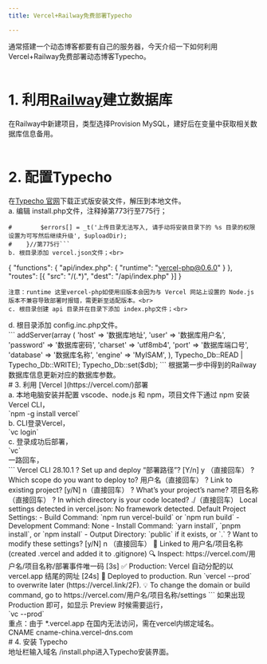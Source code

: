 ```yaml
---
title: Vercel+Railway免费部署Typecho

---
```


通常搭建一个动态博客都要有自己的服务器，今天介绍一下如何利用Vercel+Railway免费部署动态博客Typecho。<br><br>
# 1. 利用[Railway](https://railway.app/)建立数据库<br>
在Railway中新建项目，类型选择Provision MySQL，建好后在变量中获取相关数据库信息备用。<br><br>
# 2. 配置Typecho<br>
在[Typecho 官网](https://typecho.org/)下载正式版安装文件，解压到本地文件。<br>
a. 编辑 install.php文件，注释掉第773行至775行；<br>

```#    if (!$writeable) {//第773行
#        $errors[] = _t('上传目录无法写入, 请手动将安装目录下的 %s 目录的权限设置为可写然后继续升级', $uploadDir);
#    }//第775行```
b. 根目录添加 vercel.json文件；<br>
```
{
  "functions": {
    "api/index.php": {
      "runtime": "vercel-php@0.6.0"
    }
  },
  "routes": [{ "src": "/(.*)", "dest": "/api/index.php" }]
}
```
注意：runtime 这里vercel-php如使用旧版本会因为与 Vercel 网站上设置的 Node.js 版本不兼容导致部署时报错，需更新至适配版本。<br>
c. 根目录创建 api 目录并在目录下添加 index.php文件；<br>
```
<?php
$file= __DIR__ . '/..'.$_SERVER["PHP_SELF"];

if(file_exists($file))
{
   return false;
}
else
{
    require_once __DIR__ . '/../index.php';
}
#echo $_SERVER["PHP_SELF"];
```
<br>
d. 根目录添加 config.inc.php文件。<br>
```
<?php
/**
 * Typecho Blog Platform
 *
 * @copyright  Copyright (c) 2008 Typecho team (http://www.typecho.org)
 * @license    GNU General Public License 2.0
 * @version    $Id$
 */

/** 开启https */
define('__TYPECHO_SECURE__',true);

/** 定义根目录 */
define('__TYPECHO_ROOT_DIR__', dirname(__FILE__));

/** 定义插件目录(相对路径) */
define('__TYPECHO_PLUGIN_DIR__', '/usr/plugins');

/** 定义模板目录(相对路径) */
define('__TYPECHO_THEME_DIR__', '/usr/themes');

/** 后台路径(相对路径) */
define('__TYPECHO_ADMIN_DIR__', '/admin/');

/** 设置包含路径 */
@set_include_path(get_include_path() . PATH_SEPARATOR .
__TYPECHO_ROOT_DIR__ . '/var' . PATH_SEPARATOR .
__TYPECHO_ROOT_DIR__ . __TYPECHO_PLUGIN_DIR__);

/** 载入API支持 */
require_once 'Typecho/Common.php';

/** 程序初始化 */
Typecho_Common::init();

/** 定义数据库参数 */
$db = new Typecho_Db('Pdo_Mysql', 'typecho_');
$db->addServer(array (
  'host' => '数据库地址',
  'user' => '数据库用户名',
  'password' => '数据库密码',
  'charset' => 'utf8mb4',
  'port' => '数据库端口号',
  'database' => '数据库名称',
  'engine' => 'MyISAM',
), Typecho_Db::READ | Typecho_Db::WRITE);
Typecho_Db::set($db);
```
根据第一步中得到的Railway 数据库信息更新对应的数据库参数。<br>
# 3. 利用 [Vercel ](https://vercel.com/)部署<br>
a. 本地电脑安装并配置 vscode、node.js 和 npm，项目文件下通过 npm 安装 Vercel CLI，<br>
`npm -g install vercel`
<br>
b. CLI登录Vercel，<br>
`vc login`
<br>
c. 登录成功后部署，<br>
`vc`
<br>
一路回车，<br>
```
Vercel CLI 28.10.1
? Set up and deploy “部署路径”? [Y/n] y （直接回车）
? Which scope do you want to deploy to? 用户名（直接回车）
? Link to existing project? [y/N] n（直接回车）
? What’s your project’s name? 项目名称（直接回车）
? In which directory is your code located? ./（直接回车）
Local settings detected in vercel.json:
No framework detected. Default Project Settings:
- Build Command: `npm run vercel-build` or `npm run build`
- Development Command: None
- Install Command: `yarn install`, `pnpm install`, or `npm install`
- Output Directory: `public` if it exists, or `.`
? Want to modify these settings? [y/N] n （直接回车）
🔗  Linked to 用户名/项目名称 (created .vercel and added it to .gitignore)
🔍  Inspect: https://vercel.com/用户名/项目名称/部署事件唯一码 [3s]
✅  Production: Vercel 自动分配的以 vercel.app 结尾的网址 [24s]
📝  Deployed to production. Run `vercel --prod` to overwrite later (https://vercel.link/2F).
💡  To change the domain or build command, go to https://vercel.com/用户名/项目名称/settings
```
如果出现 Production 即可，如显示 Preview 时候需要运行，<br>
`vc --prod`
<br>
重点：由于 *.vercel.app 在国内无法访问，需在vercel内绑定域名。<br>
CNAME  cname-china.vercel-dns.com<br>
# 4. 安装 Typecho<br>
地址栏输入域名 /install.php进入Typecho安装界面。



